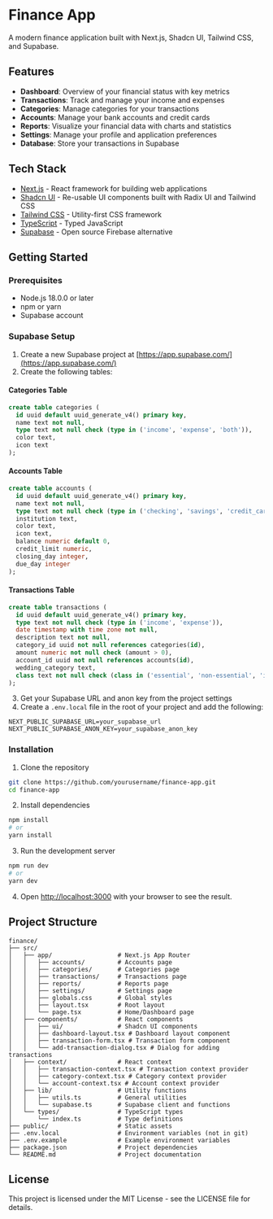 # Finance App

A modern finance application built with Next.js, Shadcn UI, Tailwind CSS, and Supabase.

## Features

- **Dashboard**: Overview of your financial status with key metrics
- **Transactions**: Track and manage your income and expenses
- **Categories**: Manage categories for your transactions
- **Accounts**: Manage your bank accounts and credit cards
- **Reports**: Visualize your financial data with charts and statistics
- **Settings**: Manage your profile and application preferences
- **Database**: Store your transactions in Supabase

## Tech Stack

- [Next.js](https://nextjs.org/) - React framework for building web applications
- [Shadcn UI](https://ui.shadcn.com/) - Re-usable UI components built with Radix UI and Tailwind CSS
- [Tailwind CSS](https://tailwindcss.com/) - Utility-first CSS framework
- [TypeScript](https://www.typescriptlang.org/) - Typed JavaScript
- [Supabase](https://supabase.com/) - Open source Firebase alternative

## Getting Started

### Prerequisites

- Node.js 18.0.0 or later
- npm or yarn
- Supabase account

### Supabase Setup

1. Create a new Supabase project at [https://app.supabase.com/](https://app.supabase.com/)
2. Create the following tables:

#### Categories Table

```sql
create table categories (
  id uuid default uuid_generate_v4() primary key,
  name text not null,
  type text not null check (type in ('income', 'expense', 'both')),
  color text,
  icon text
);
```

#### Accounts Table

```sql
create table accounts (
  id uuid default uuid_generate_v4() primary key,
  name text not null,
  type text not null check (type in ('checking', 'savings', 'credit_card', 'investment', 'cash', 'digital_wallet')),
  institution text,
  color text,
  icon text,
  balance numeric default 0,
  credit_limit numeric,
  closing_day integer,
  due_day integer
);
```

#### Transactions Table

```sql
create table transactions (
  id uuid default uuid_generate_v4() primary key,
  type text not null check (type in ('income', 'expense')),
  date timestamp with time zone not null,
  description text not null,
  category_id uuid not null references categories(id),
  amount numeric not null check (amount > 0),
  account_id uuid not null references accounts(id),
  wedding_category text,
  class text not null check (class in ('essential', 'non-essential', 'investment', 'income', 'business'))
);
```

3. Get your Supabase URL and anon key from the project settings
4. Create a `.env.local` file in the root of your project and add the following:

```
NEXT_PUBLIC_SUPABASE_URL=your_supabase_url
NEXT_PUBLIC_SUPABASE_ANON_KEY=your_supabase_anon_key
```

### Installation

1. Clone the repository
```bash
git clone https://github.com/yourusername/finance-app.git
cd finance-app
```

2. Install dependencies
```bash
npm install
# or
yarn install
```

3. Run the development server
```bash
npm run dev
# or
yarn dev
```

4. Open [http://localhost:3000](http://localhost:3000) with your browser to see the result.

## Project Structure

```
finance/
├── src/
│   ├── app/                  # Next.js App Router
│   │   ├── accounts/         # Accounts page
│   │   ├── categories/       # Categories page
│   │   ├── transactions/     # Transactions page
│   │   ├── reports/          # Reports page
│   │   ├── settings/         # Settings page
│   │   ├── globals.css       # Global styles
│   │   ├── layout.tsx        # Root layout
│   │   └── page.tsx          # Home/Dashboard page
│   ├── components/           # React components
│   │   ├── ui/               # Shadcn UI components
│   │   ├── dashboard-layout.tsx # Dashboard layout component
│   │   ├── transaction-form.tsx # Transaction form component
│   │   └── add-transaction-dialog.tsx # Dialog for adding transactions
│   ├── context/              # React context
│   │   ├── transaction-context.tsx # Transaction context provider
│   │   ├── category-context.tsx # Category context provider
│   │   └── account-context.tsx # Account context provider
│   ├── lib/                  # Utility functions
│   │   ├── utils.ts          # General utilities
│   │   └── supabase.ts       # Supabase client and functions
│   └── types/                # TypeScript types
│       └── index.ts          # Type definitions
├── public/                   # Static assets
├── .env.local                # Environment variables (not in git)
├── .env.example              # Example environment variables
├── package.json              # Project dependencies
└── README.md                 # Project documentation
```

## License

This project is licensed under the MIT License - see the LICENSE file for details.
